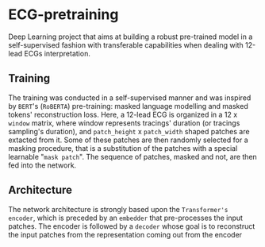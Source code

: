 # ECG-pretraining
Deep Learning project that aims at building a robust pre-trained model in a self-supervised fashion with transferable capabilities when dealing with 12-lead ECGs interpretation.
## Training
The training was conducted in a self-supervised manner and was inspired by `BERT`'s (`RoBERTA`) pre-training: masked language modelling and masked tokens' reconstruction loss. 
Here, a 12-lead ECG is organized in a 12 x `window` matrix, where window represents tracings' duration (or tracings sampling's duration), and `patch_height` x `patch_width` shaped patches are extacted from it. Some of these patches are then randomly selected for a masking procedure, that is a substitution of the patches with a special learnable "`mask patch`". The sequence of patches, masked and not, are then fed into the network.
## Architecture
The network architecture is strongly based upon the `Transformer's encoder`, which is preceded by an `embedder` that pre-processes the input patches. The encoder is followed by a `decoder` whose goal is to reconstruct the input patches from the representation coming out from the encoder
